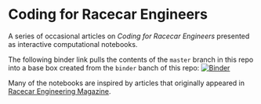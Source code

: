 # Coding for Racecar Engineers
A series of occasional articles on *Coding for Racecar Engineers* presented as interactive computational notebooks.

The following binder link pulls the contents of the `master` branch in this repo into a base box created from the `binder` banch of this repo: [![Binder](https://mybinder.org/badge_logo.svg)](https://mybinder.org/v2/gh/f1datajunkie/coding_for_racecar_engineers/binder/?urlpath=git-pull?repo=https://github.com/f1datajunkie/coding_for_racecar_engineers)

Many of the notebooks are inspired by articles that originally appeared in [Racecar Engineering Magazine](https://www.racecar-engineering.com/).
